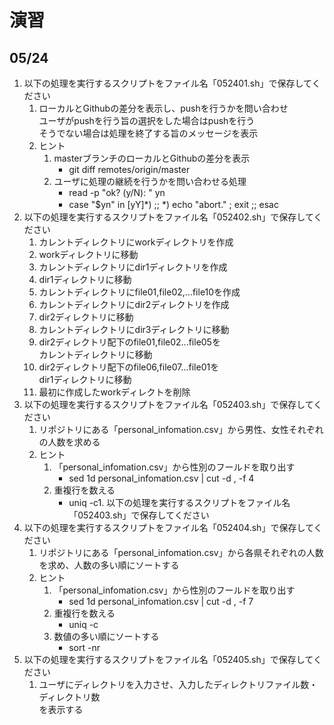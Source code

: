 # 演習

## 05/24

1. 以下の処理を実行するスクリプトをファイル名「052401.sh」で保存してください
	1. ローカルとGithubの差分を表示し、pushを行うかを問い合わせ  
	ユーザがpushを行う旨の選択をした場合はpushを行う  
	そうでない場合は処理を終了する旨のメッセージを表示
	1. ヒント
		1. masterブランチのローカルとGithubの差分を表示
			- git diff remotes/origin/master
		1. ユーザに処理の継続を行うかを問い合わせる処理
			- read -p "ok? (y/N): " yn
			- case "$yn" in [yY]*) ;; *) echo "abort." ; exit ;; esac　
1. 以下の処理を実行するスクリプトをファイル名「052402.sh」で保存してください
	1. カレントディレクトリにworkディレクトリを作成
	1. workディレクトリに移動
	1. カレントディレクトリにdir1ディレクトリを作成
	1. dir1ディレクトリに移動
	1. カレントディレクトリにfile01,file02,...file10を作成
	1. カレントディレクトリにdir2ディレクトリを作成
	1. dir2ディレクトリに移動
	1. カレントディレクトリにdir3ディレクトリに移動
	1. dir2ディレクトリ配下のfile01,file02...file05を  
	カレントディレクトリに移動
	1. dir2ディレクトリ配下のfile06,file07...file01を  
	dir1ディレクトリに移動
	1. 最初に作成したworkディレクトを削除
1. 以下の処理を実行するスクリプトをファイル名「052403.sh」で保存してください
	1. リポジトリにある「personal_infomation.csv」から男性、女性それぞれの人数を求める
	1. ヒント
		1. 「personal_infomation.csv」から性別のフールドを取り出す
			- sed 1d personal_infomation.csv | cut -d , -f 4
		1. 重複行を数える
			- uniq -c1. 以下の処理を実行するスクリプトをファイル名「052403.sh」で保存してください
1. 以下の処理を実行するスクリプトをファイル名「052404.sh」で保存してください
	1. リポジトリにある「personal_infomation.csv」から各県それぞれの人数を求め、人数の多い順にソートする
	1. ヒント
		1. 「personal_infomation.csv」から性別のフールドを取り出す
			- sed 1d personal_infomation.csv | cut -d , -f 7
		1. 重複行を数える
			- uniq -c
		1. 数値の多い順にソートする
			- sort -nr
1. 以下の処理を実行するスクリプトをファイル名「052405.sh」で保存してください
	1. ユーザにディレクトリを入力させ、入力したディレクトリファイル数・ディレクトリ数  
	を表示する
